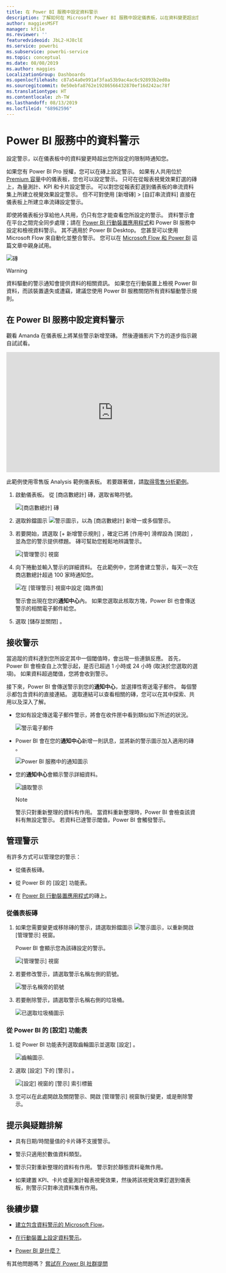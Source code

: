 ```yaml
---
title: 在 Power BI 服務中設定資料警示
description: 了解如何在 Microsoft Power BI 服務中設定儀表板，以在資料變更超出您所設定的限制時通知您。
author: maggiesMSFT
manager: kfile
ms.reviewer: ''
featuredvideoid: JbL2-HJ8clE
ms.service: powerbi
ms.subservice: powerbi-service
ms.topic: conceptual
ms.date: 08/08/2019
ms.author: maggies
LocalizationGroup: Dashboards
ms.openlocfilehash: c87a54a0e991af3faa53b9ac4ac6c92893b2ed0a
ms.sourcegitcommit: 0e50ebfa8762e19286566432870ef16d242ac78f
ms.translationtype: HT
ms.contentlocale: zh-TW
ms.lasthandoff: 08/13/2019
ms.locfileid: "68962596"
---
```

# <a name="data-alerts-in-the-power-bi-service"></a>Power BI 服務中的資料警示

設定警示，以在儀表板中的資料變更時超出您所設定的限制時通知您。

如果您有 Power BI Pro 授權，您可以在磚上設定警示。 如果有人共用位於 [Premium 容量](service-premium-what-is.md)中的儀表板，您也可以設定警示。 只可在從報表視覺效果釘選的磚上，為量測計、KPI 和卡片設定警示。 可以對您從報表釘選到儀表板的串流資料集上所建立視覺效果設定警示。 但不可對使用 [新增磚]   > [自訂串流資料]  直接在儀表板上所建立串流磚設定警示。

即使將儀表板分享給他人共用，仍只有您才能查看您所設定的警示。 資料警示會在平台之間完全同步處理；請在 [ Power BI 行動裝置應用程式](consumer/mobile/mobile-set-data-alerts-in-the-mobile-apps.md)和 Power BI 服務中設定和檢視資料警示。 其不適用於 Power BI Desktop。 您甚至可以使用 Microsoft Flow 來自動化並整合警示。 您可以在 [Microsoft Flow 和 Power BI](service-flow-integration.md) 這篇文章中親身試用。

![磚](media/service-set-data-alerts/powerbi-alert-types-new.png)

> [!WARNING]
> 資料驅動的警示通知會提供資料的相關資訊。 如果您在行動裝置上檢視 Power BI 資料，而該裝置遺失或遭竊，建議您使用 Power BI 服務關閉所有資料驅動警示規則。

## <a name="set-data-alerts-in-the-power-bi-service"></a>在 Power BI 服務中設定資料警示

觀看 Amanda 在儀表板上將某些警示新增至磚。 然後遵循影片下方的逐步指示親自試試看。

<iframe width="560" height="315" src="https://www.youtube.com/embed/JbL2-HJ8clE" frameborder="0" allowfullscreen></iframe>

此範例使用零售版 Analysis 範例儀表板。 若要跟著做，請[取得零售分析範例](sample-retail-analysis.md#get-the-content-pack-for-this-sample)。

1. 啟動儀表板。 從 [商店數總計]  磚，選取省略符號。

   ![[商店數總計] 磚](media/service-set-data-alerts/powerbi-card.png)

1. 選取鈴鐺圖示 ![警示圖示](media/service-set-data-alerts/power-bi-bell-icon.png)，以為 [商店數總計]  新增一或多個警示。

1. 若要開始，請選取 [+ 新增警示規則]  ，確定已將 [作用中]  滑桿設為 [開啟]  ，並為您的警示提供標題。 磚可幫助您輕鬆地辨識警示。

   ![[管理警示] 視窗](media/service-set-data-alerts/powerbi-alert-title.png)

1. 向下捲動並輸入警示的詳細資料。  在此範例中，您將會建立警示，每天一次在商店數總計超過 100 家時通知您。

   ![在 [管理警示] 視窗中設定 [臨界值]](media/service-set-data-alerts/power-bi-set-alert-details.png)

    警示會出現在您的**通知中心**內。 如果您選取此核取方塊，Power BI 也會傳送警示的相關電子郵件給您。

1. 選取 [儲存並關閉]  。

## <a name="receiving-alerts"></a>接收警示

當追蹤的資料達到您所設定其中一個閾值時，會出現一些連鎖反應。 首先，Power BI 會檢查自上次警示起，是否已超過 1 小時或 24 小時 (取決於您選取的選項)。 如果資料超過閾值，您將會收到警示。

接下來，Power BI 會傳送警示到您的**通知中心**，並選擇性寄送電子郵件。 每個警示都包含資料的直接連結。 選取連結可以查看相關的磚，您可以在其中探索、共用以及深入了解。  

* 您如有設定傳送電子郵件警示，將會在收件匣中看到類似如下所述的狀況。

   ![警示電子郵件](media/service-set-data-alerts/powerbi-alerts-email.png)

* Power BI 會在您的**通知中心**新增一則訊息，並將新的警示圖示加入適用的磚 。

   ![Power BI 服務中的通知圖示](media/service-set-data-alerts/powerbi-alert-notifications.png)

* 您的**通知中心**會顯示警示詳細資料。

    ![讀取警示](media/service-set-data-alerts/powerbi-alert-notification.png)

   > [!NOTE]
   > 警示只對重新整理的資料有作用。 當資料重新整理時，Power BI 會檢查該資料有無設定警示。 若資料已達警示閾值，Power BI 會觸發警示。

## <a name="managing-alerts"></a>管理警示

有許多方式可以管理您的警示：

* 從儀表板磚。

* 從 Power BI 的 [設定] 功能表。

* 在 [Power BI 行動裝置應用程式](consumer/mobile/mobile-set-data-alerts-in-the-mobile-apps.md)的磚上。

### <a name="from-the-dashboard-tile"></a>從儀表板磚

1. 如果您需要變更或移除磚的警示，請選取鈴鐺圖示 ![警示圖示](media/service-set-data-alerts/power-bi-bell-icon.png)，以重新開啟 [管理警示]  視窗。

    Power BI 會顯示您為該磚設定的警示。

    ![[管理警示] 視窗](media/service-set-data-alerts/powerbi-see-alerts.png)

1. 若要修改警示，請選取警示名稱左側的箭號。

    ![警示名稱旁的箭號](media/service-set-data-alerts/powerbi-see-alerts-arrow.png)

1. 若要刪除警示，請選取警示名稱右側的垃圾桶。

      ![已選取垃圾桶圖示](media/service-set-data-alerts/powerbi-see-alerts-delete.png)

### <a name="from-the-power-bi-settings-menu"></a>從 Power BI 的 [設定] 功能表

1. 從 Power BI 功能表列選取齒輪圖示並選取 [設定]  。

    ![齒輪圖示](media/service-set-data-alerts/powerbi-gear-icon.png).

1. 選取 [設定]  下的 [警示]  。

    ![[設定] 視窗的 [警示] 索引標籤](media/service-set-data-alerts/powerbi-alert-settings.png)

1. 您可以在此處開啟及關閉警示、開啟 [管理警示]  視窗執行變更，或是刪除警示。

## <a name="tips-and-troubleshooting"></a>提示與疑難排解

* 具有日期/時間量值的卡片磚不支援警示。

* 警示只適用於數值資料類型。

* 警示只對重新整理的資料有作用。 警示對於靜態資料毫無作用。

* 如果建置 KPI、卡片或量測計報表視覺效果，然後將該視覺效果釘選到儀表板，則警示只對串流資料集有作用。

## <a name="next-steps"></a>後續步驟

* [建立包含資料警示的 Microsoft Flow](service-flow-integration.md)。

* [在行動裝置上設定資料警示](consumer/mobile/mobile-set-data-alerts-in-the-mobile-apps.md)。

* [Power BI 是什麼？](power-bi-overview.md)

有其他問題嗎？ [嘗試在 Power BI 社群提問](http://community.powerbi.com/)
